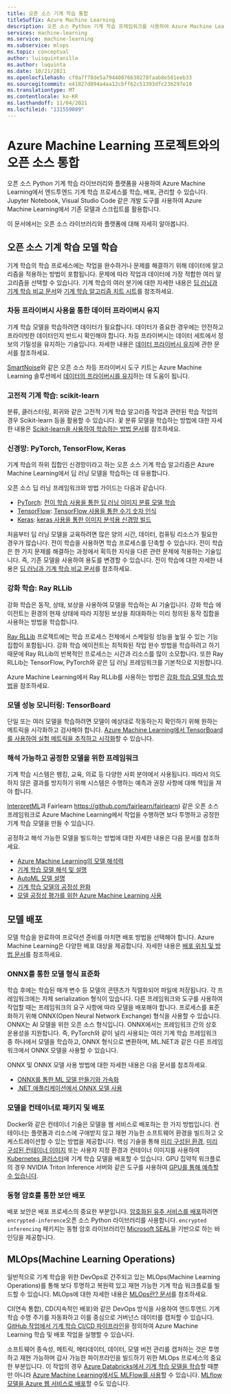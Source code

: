 ```yaml
---
title: 오픈 소스 기계 학습 통합
titleSuffix: Azure Machine Learning
description: 오픈 소스 Python 기계 학습 프레임워크를 사용하여 Azure Machine Learning에서 엔드투엔드 기계 학습 솔루션을 학습, 배포, 관리하는 방법을 알아봅니다.
services: machine-learning
ms.service: machine-learning
ms.subservice: mlops
ms.topic: conceptual
author: luisquintanilla
ms.author: luquinta
ms.date: 10/21/2021
ms.openlocfilehash: cf0a7f78de5a79440876630278faab8e581eeb33
ms.sourcegitcommit: e41827d894a4aa12cbff62c51393dfc236297e10
ms.translationtype: MT
ms.contentlocale: ko-KR
ms.lasthandoff: 11/04/2021
ms.locfileid: "131559089"
---
```

# <a name="open-source-integration-with-azure-machine-learning-projects"></a>Azure Machine Learning 프로젝트와의 오픈 소스 통합

오픈 소스 Python 기계 학습 라이브러리와 플랫폼을 사용하여 Azure Machine Learning에서 엔드투엔드 기계 학습 프로세스를 학습, 배포, 관리할 수 있습니다.  Jupyter Notebook, Visual Studio Code 같은 개발 도구를 사용하여 Azure Machine Learning에서 기존 모델과 스크립트를 활용합니다.  

이 문서에서는 오픈 소스 라이브러리와 플랫폼에 대해 자세히 알아봅니다.

## <a name="train-open-source-machine-learning-models"></a>오픈 소스 기계 학습 모델 학습

기계 학습의 학습 프로세스에는 작업을 완수하거나 문제를 해결하기 위해 데이터에 알고리즘을 적용하는 방법이 포함됩니다. 문제에 따라 작업과 데이터에 가장 적합한 여러 알고리즘을 선택할 수 있습니다. 기계 학습의 여러 분기에 대한 자세한 내용은 [딥 러닝과 기계 학습 비교 문서](./concept-deep-learning-vs-machine-learning.md)와 [기계 학습 알고리즘 치트 시트](algorithm-cheat-sheet.md)를 참조하세요.

### <a name="preserve-data-privacy-using-differential-privacy"></a>차등 프라이버시 사용을 통한 데이터 프라이버시 유지

기계 학습 모델을 학습하려면 데이터가 필요합니다. 데이터가 중요한 경우에는 안전하고 프라이빗한 데이터인지 반드시 확인해야 합니다. 차등 프라이버시는 데이터 세트에서 정보의 기밀성을 유지하는 기술입니다. 자세한 내용은 [데이터 프라이버시 유지](concept-differential-privacy.md)에 관한 문서를 참조하세요. 

[SmartNoise](https://github.com/opendifferentialprivacy/smartnoise-core-python)와 같은 오픈 소스 차등 프라이버시 도구 키트는 Azure Machine Learning 솔루션에서 [데이터의 프라이버시를 유지](how-to-differential-privacy.md)하는 데 도움이 됩니다.

### <a name="classical-machine-learning-scikit-learn"></a>고전적 기계 학습: scikit-learn

분류, 클러스터링, 회귀와 같은 고전적 기계 학습 알고리즘 작업과 관련된 학습 작업의 경우 Scikit-learn 등을 활용할 수 있습니다. 꽃 분류 모델을 학습하는 방법에 대한 자세한 내용은 [Scikit-learn을 사용하여 학습하는 방법 문서](how-to-train-scikit-learn.md)를 참조하세요.

### <a name="neural-networks-pytorch-tensorflow-keras"></a>신경망: PyTorch, TensorFlow, Keras

기계 학습의 하위 집합인 신경망이라고 하는 오픈 소스 기계 학습 알고리즘은 Azure Machine Learning에서 딥 러닝 모델을 학습하는 데 유용합니다.

오픈 소스 딥 러닝 프레임워크와 방법 가이드는 다음과 같습니다.

 *  [PyTorch](https://github.com/pytorch/pytorch): [전이 학습 사용을 통한 딥 러닝 이미지 분류 모델 학습](how-to-train-pytorch.md) 
 *  [TensorFlow](https://github.com/tensorflow/tensorflow): [TensorFlow 사용을 통한 수기 숫자 인식](how-to-train-tensorflow.md)
 *  [Keras](https://github.com/keras-team/keras): [keras 사용을 통한 이미지 분석용 신경망 빌드](how-to-train-keras.md)

처음부터 딥 러닝 모델을 교육하려면 많은 양의 시간, 데이터, 컴퓨팅 리소스가 필요한 경우가 많습니다. 전이 학습을 사용하면 학습 프로세스를 단축할 수 있습니다. 전이 학습은 한 가지 문제를 해결하는 과정에서 획득한 지식을 다른 관련 문제에 적용하는 기술입니다. 즉, 기존 모델을 사용하여 용도를 변경할 수 있습니다. 전이 학습에 대한 자세한 내용은 [딥 러닝과 기계 학습 비교 문서](concept-deep-learning-vs-machine-learning.md#what-is-transfer-learning)를 참조하세요.

### <a name="reinforcement-learning-ray-rllib"></a>강화 학습: Ray RLLib

강화 학습은 동작, 상태, 보상을 사용하여 모델을 학습하는 AI 기술입니다. 강화 학습 에이전트는 환경의 현재 상태에 따라 지정된 보상을 최대화하는 미리 정의된 동작 집합을 사용하는 방법을 학습합니다. 

[Ray RLLib](https://github.com/ray-project/ray) 프로젝트에는 학습 프로세스 전체에서 스케일링 성능을 높일 수 있는 기능 집합이 포함됩니다. 강화 학습 에이전트는 최적화된 작업 완수 방법을 학습하려고 하기 때문에 Ray RLLib의 반복적인 프로세스는 시간과 리소스를 많이 소모합니다.  또한 Ray RLLib는 TensorFlow, PyTorch와 같은 딥 러닝 프레임워크를 기본적으로 지원합니다.  

Azure Machine Learning에서 Ray RLLib를 사용하는 방법은 [강화 학습 모델 학습 방법](how-to-use-reinforcement-learning.md)을 참조하세요.

### <a name="monitor-model-performance-tensorboard"></a>모델 성능 모니터링: TensorBoard

단일 또는 여러 모델을 학습하려면 모델이 예상대로 작동하는지 확인하기 위해 원하는 메트릭을 시각화하고 검사해야 합니다. [Azure Machine Learning에서 TensorBoard를 사용하여 실험 메트릭을 추적하고 시각화](./how-to-monitor-tensorboard.md)할 수 있습니다.

### <a name="frameworks-for-interpretable-and-fair-models"></a>해석 가능하고 공정한 모델을 위한 프레임워크

기계 학습 시스템은 뱅킹, 교육, 의료 등 다양한 사회 분야에서 사용됩니다. 따라서 의도하지 않은 결과를 방지하기 위해 시스템은 수행하는 예측과 권장 사항에 대해 책임을 져야 합니다.

[InterpretML](https://github.com/interpretml/interpret/)과 Fairlearn https://github.com/fairlearn/fairlearn) 같은 오픈 소스 프레임워크로 Azure Machine Learning에서 작업을 수행하면 보다 투명하고 공정한 기계 학습 모델을 만들 수 있습니다.

공정하고 해석 가능한 모델을 빌드하는 방법에 대한 자세한 내용은 다음 문서를 참조하세요.

- [Azure Machine Learning의 모델 해석력](how-to-machine-learning-interpretability.md)
- [기계 학습 모델 해석 및 설명](how-to-machine-learning-interpretability-aml.md)
- [AutoML 모델 설명](how-to-machine-learning-interpretability-automl.md)
- [기계 학습 모델의 공정성 완화](concept-fairness-ml.md)
- [모델 공정성 평가를 위한 Azure Machine Learning 사용](how-to-machine-learning-fairness-aml.md)

## <a name="model-deployment"></a>모델 배포

모델 학습을 완료하여 프로덕션 준비를 마치면 배포 방법을 선택해야 합니다. Azure Machine Learning은 다양한 배포 대상을 제공합니다. 자세한 내용은 [배포 위치 및 방법 문서](./how-to-deploy-and-where.md)를 참조하세요.

### <a name="standardize-model-formats-with-onnx"></a>ONNX를 통한 모델 형식 표준화

학습 후에는 학습된 매개 변수 등 모델의 콘텐츠가 직렬화되어 파일에 저장됩니다. 각 프레임워크에는 자체 serialization 형식이 있습니다. 다른 프레임워크와 도구를 사용하여 작업할 때는 프레임워크의 요구 사항에 따라 모델을 배포해야 합니다. 프로세스를 표준화하기 위해 ONNX(Open Neural Network Exchange) 형식을 사용할 수 있습니다. ONNX는 AI 모델을 위한 오픈 소스 형식입니다. ONNX에서는 프레임워크 간의 상호 운용성을 지원합니다. 즉, PyTorch와 같이 널리 사용되는 여러 기계 학습 프레임워크 중 하나에서 모델을 학습하고, ONNX 형식으로 변환하며, ML.NET과 같은 다른 프레임워크에서 ONNX 모델을 사용할 수 있습니다.

ONNX 및 ONNX 모델 사용 방법에 대한 자세한 내용은 다음 문서를 참조하세요.

- [ONNX를 통한 ML 모델 만들기와 가속화](concept-onnx.md)
- [.NET 애플리케이션에서 ONNX 모델 사용](how-to-use-automl-onnx-model-dotnet.md)

### <a name="package-and-deploy-models-as-containers"></a>모델을 컨테이너로 패키지 및 배포

Docker와 같은 컨테이너 기술은 모델을 웹 서비스로 배포하는 한 가지 방법입니다. 컨테이너는 플랫폼과 리소스에 구애받지 않고 재현 가능한 소프트웨어 환경을 빌드하고 오케스트레이션할 수 있는 방법을 제공합니다. 핵심 기술을 통해 [미리 구성된 환경](./how-to-use-environments.md), [미리 구성된 컨테이너 이미지](./how-to-deploy-custom-container.md) 또는 사용자 지정 환경과 컨테이너 이미지를 사용하여 [Kubernetes 클러스터](./how-to-deploy-azure-kubernetes-service.md?tabs=python)에 기계 학습 모델을 배포할 수 있습니다. GPU 집약적 워크플로의 경우 NVIDIA Triton Inference 서버와 같은 도구를 사용하여 [GPU를 통해 예측할 수 있습니다](how-to-deploy-with-triton.md?tabs=python).

### <a name="secure-deployments-with-homomorphic-encryption"></a>동형 암호를 통한 보안 배포

배포 보안은 배포 프로세스의 중요한 부분입니다. [암호화된 유추 서비스를 배포](how-to-homomorphic-encryption-seal.md)하려면 `encrypted-inference`오픈 소스 Python 라이브러리를 사용합니다. `encrypted inferencing` 패키지는 동형 암호 라이브러리인 [Microsoft SEAL](https://github.com/Microsoft/SEAL)을 기반으로 하는 바인딩을 제공합니다.

## <a name="machine-learning-operations-mlops"></a>MLOps(Machine Learning Operations)

일반적으로 기계 학습을 위한 DevOps로 간주되고 있는 MLOps(Machine Learning Operations)를 통해 보다 투명하고 복원력 있고 재현 가능한 기계 학습 워크플로를 빌드할 수 있습니다. MLOps에 대한 자세한 내용은 [MLOps란? 문서](./concept-model-management-and-deployment.md)를 참조하세요. 

CI(연속 통합), CD(지속적인 배포)와 같은 DevOps 방식을 사용하여 엔드투엔드 기계 학습 수명 주기를 자동화하고 이를 중심으로 거버넌스 데이터를 캡처할 수 있습니다. [GitHub 작업에서 기계 학습 CI/CD 파이프라인](./how-to-github-actions-machine-learning.md)을 정의하여 Azure Machine Learning 학습 및 배포 작업을 실행할 수 있습니다. 

소프트웨어 종속성, 메트릭, 메타데이터, 데이터, 모델 버전 관리를 캡처하는 것은 투명하고 재현 가능하며 감사 가능한 파이프라인을 빌드하기 위한 MLOps 프로세스의 중요한 부분입니다. 이 작업의 경우 [Azure Databricks에서 기계 학습 모델을 학습](./how-to-use-mlflow-azure-databricks.md)할 때뿐만 아니라 [Azure Machine Learning에서도 MLFlow를 사용](how-to-use-mlflow.md)할 수 있습니다. [MLflow 모델을 Azure 웹 서비스로 배포](how-to-deploy-mlflow-models.md)할 수도 있습니다.